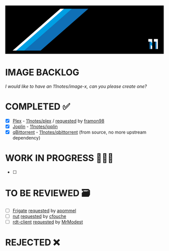 ![banner](https://github.com/11notes/static/blob/main/img/banner/README.png?raw=true)

# IMAGE BACKLOG
*I would like to have an 11notes/image-x, can you please create one?*

# COMPLETED ✅
- [x] [Plex](https://github.com/plexinc/pms-docker) - [11notes/plex](https://github.com/11notes/docker-plex) / [requested](https://github.com/11notes/RTFM/issues/5) by [framon98](https://github.com/framon98)
- [x] [Joplin](https://github.com/laurent22/joplin) - [11notes/joplin](https://github.com/11notes/docker-joplin)
- [x] [qBittorrent](https://github.com/qbittorrent/qBittorrent) - [11notes/qbittorrent](https://github.com/11notes/docker-qbittorrent) (from source, no more upstream dependency)

# WORK IN PROGRESS 👨🏻‍💻
- [ ] 

# TO BE REVIEWED 🗃
- [ ] [Frigate](https://github.com/blakeblackshear/frigate) [requested](https://github.com/11notes/RTFM/issues/9) by [apommel](https://github.com/apommel)
- [ ] [nut](https://github.com/networkupstools/nut) [requested](https://www.reddit.com/r/elevennotes/comments/1moc7a3/up_to_date_nut_docker_image/) by [cfouche](https://www.reddit.com/user/cfouche/)
- [ ] [rdt-client](https://github.com/rogerfar/rdt-client) [requested](https://github.com/11notes/docker-radarr/issues/1) by [MrModest](https://github.com/MrModest)

# REJECTED ❌